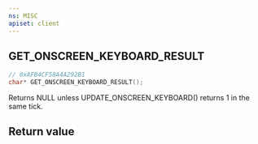```yaml
---
ns: MISC
apiset: client
---
```

## GET_ONSCREEN_KEYBOARD_RESULT

```c
// 0xAFB4CF58A4A292B1
char* GET_ONSCREEN_KEYBOARD_RESULT();
```

Returns NULL unless UPDATE_ONSCREEN_KEYBOARD() returns 1 in the same tick.


## Return value

